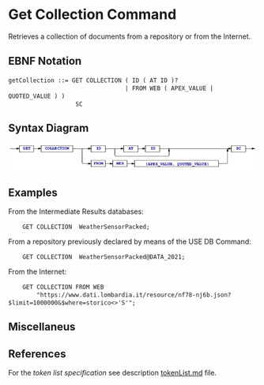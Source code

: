# Get Collection Command
Retrieves a collection of documents from a repository or from the Internet.  



## EBNF Notation
    getCollection ::= GET COLLECTION ( ID ( AT ID )?  
                              	     | FROM WEB ( APEX_VALUE | QUOTED_VALUE ) )
                       SC 


## Syntax Diagram
![GetCollection Command Syntax!](/languageSpecification/assets/rules/getCollection.png "GET COLLECTION Syntax Diagram") 


## Examples
From the Intermediate Results databases:

        GET COLLECTION  WeatherSensorPacked;

From a repository previously declared by means of the USE DB Command:

        GET COLLECTION  WeatherSensorPacked@DATA_2021;

From the Internet:

        GET COLLECTION FROM WEB 
            "https://www.dati.lombardia.it/resource/nf78-nj6b.json?$limit=1000000&$where=storico<>'S'";


## Miscellaneus


## References
For the *token list specification* see description [tokenList.md](/languageSpecification/tokenList.md) file.

